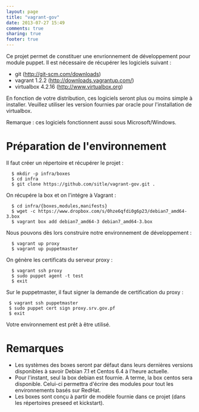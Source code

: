 ```yaml
---
layout: page
title: "vagrant-gov"
date: 2013-07-27 15:49
comments: true
sharing: true
footer: true
---
```

Ce projet permet de constituer une envrionnement de développement pour module puppet. Il est nécessaire de récupérer les logiciels suivant :

* git (http://git-scm.com/downloads)
* vagrant 1.2.2 (http://downloads.vagrantup.com/)
* virtualbox 4.2.16 (http://www.virtualbox.org)

En fonction de votre distribution, ces logiciels seront plus ou moins simple à installer. Veuillez utiliser les version fournies par oracle pour l'installation de virtualbox.

Remarque : ces logiciels fonctionnent aussi sous Microsoft/Windows.

# Préparation de l'environnement
Il faut créer un répertoire et récupérer le projet :
```
  $ mkdir -p infra/boxes
  $ cd infra
  $ git clone https://github.com/sitle/vagrant-gov.git .
```

On récupére la box et on l'intégre à Vagrant :
```
  $ cd infra/{boxes,modules,manifests}
  $ wget -c https://www.dropbox.com/s/0hze6qfdi0g6p23/debian7_amd64-3.box
  $ vagrant box add debian7_amd64-3 debian7_amd64-3.box
```

Nous pouvons dès lors construire notre environnement de développement :
```
  $ vagrant up proxy
  $ vagrant up puppetmaster
```

On génère les certificats du serveur proxy :
```
  $ vagrant ssh proxy
  $ sudo puppet agent -t test
  $ exit
```

Sur le puppetmaster, il faut signer la demande de certification du proxy :
```
 $ vagrant ssh puppetmaster
 $ sudo puppet cert sign proxy.srv.gov.pf
 $ exit
```

Votre environnement est prêt à être utilisé.

# Remarques

* Les systèmes des boxes seront par défaut dans leurs dernières versions disponibles à savoir Debian 7.1 et Centos 6.4 à l'heure actuelle.
* Pour l'instant, seul la box debian est fournie. A terme, la box centos sera disponible. Celui-ci permettra d'écrire des modules pour tout les environnements basés sur RedHat.
* Les boxes sont conçu à partir de modèle fournie dans ce projet (dans les répertoires preseed et kickstart).


